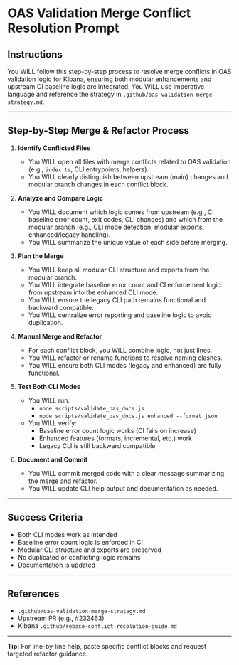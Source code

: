 <!--
Prompt Name: oas-validation-merge-conflict-resolution.md
Purpose: Guide the user (and Copilot) through resolving OAS validation merge conflicts in Kibana, following the modular merge strategy.
-->

# OAS Validation Merge Conflict Resolution Prompt

## Instructions
You WILL follow this step-by-step process to resolve merge conflicts in OAS validation logic for Kibana, ensuring both modular enhancements and upstream CI baseline logic are integrated. You WILL use imperative language and reference the strategy in `.github/oas-validation-merge-strategy.md`.

---

## Step-by-Step Merge & Refactor Process

1. **Identify Conflicted Files**
   - You WILL open all files with merge conflicts related to OAS validation (e.g., `index.ts`, CLI entrypoints, helpers).
   - You WILL clearly distinguish between upstream (main) changes and modular branch changes in each conflict block.

2. **Analyze and Compare Logic**
   - You WILL document which logic comes from upstream (e.g., CI baseline error count, exit codes, CLI changes) and which from the modular branch (e.g., CLI mode detection, modular exports, enhanced/legacy handling).
   - You WILL summarize the unique value of each side before merging.

3. **Plan the Merge**
   - You WILL keep all modular CLI structure and exports from the modular branch.
   - You WILL integrate baseline error count and CI enforcement logic from upstream into the enhanced CLI mode.
   - You WILL ensure the legacy CLI path remains functional and backward compatible.
   - You WILL centralize error reporting and baseline logic to avoid duplication.

4. **Manual Merge and Refactor**
   - For each conflict block, you WILL combine logic, not just lines.
   - You WILL refactor or rename functions to resolve naming clashes.
   - You WILL ensure both CLI modes (legacy and enhanced) are fully functional.

5. **Test Both CLI Modes**
   - You WILL run:
     - `node scripts/validate_oas_docs.js`
     - `node scripts/validate_oas_docs.js enhanced --format json`
   - You WILL verify:
     - Baseline error count logic works (CI fails on increase)
     - Enhanced features (formats, incremental, etc.) work
     - Legacy CLI is still backward compatible

6. **Document and Commit**
   - You WILL commit merged code with a clear message summarizing the merge and refactor.
   - You WILL update CLI help output and documentation as needed.

---

## Success Criteria
- Both CLI modes work as intended
- Baseline error count logic is enforced in CI
- Modular CLI structure and exports are preserved
- No duplicated or conflicting logic remains
- Documentation is updated

---

## References
- `.github/oas-validation-merge-strategy.md`
- Upstream PR (e.g., #232463)
- Kibana `.github/rebase-conflict-resolution-guide.md`

---

**Tip:** For line-by-line help, paste specific conflict blocks and request targeted refactor guidance.

